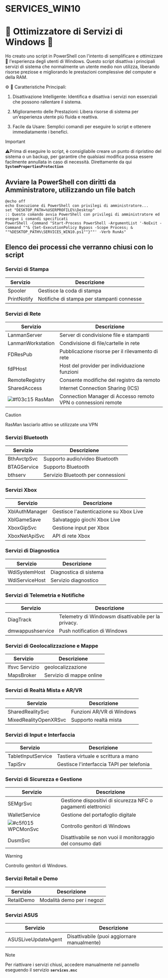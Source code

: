 # SERVICES_WIN10
# 🌟 Ottimizzatore di Servizi di Windows 🌟

Ho creato uno script in PowerShell con l'intento di semplificare e ottimizzare :rocket: l'esperienza degli utenti di Windows. Questo script disattiva i principali servizi di sistema che normalmente un utente medio non utilizza, liberando risorse preziose e migliorando le prestazioni complessive del computer e della RAM.

:gear: :wrench: Caratteristiche Principali:

1. Disattivazione Intelligente: Identifica e disattiva i servizi non essenziali che possono rallentare il sistema.

2. Miglioramento delle Prestazioni: Libera risorse di sistema per un'esperienza utente più fluida e reattiva.

3. Facile da Usare: Semplici comandi per eseguire lo script e ottenere immediatamente i benefici.

> [!IMPORTANT]
> ⚠️Prima di eseguire lo script, è consigliabile creare un punto di ripristino del sistema o un backup, per garantire che qualsiasi modifica possa essere facilmente annullata in caso di necessità.
> Direttamente da qui **`SystemPropertiesProtection`**

## Avviare la PowerShell con diritti da Amministratore, utilizzando un file batch
```
@echo off
echo Esecuzione di PowerShell con privilegi di amministratore...
set "DESKTOP_PATH=%USERPROFILE%\Desktop"
:: Questo comando avvia PowerShell con privilegi di amministratore ed esegue i comandi specificati
PowerShell -Command "Start-Process PowerShell -ArgumentList '-NoExit -Command ""& {Set-ExecutionPolicy Bypass -Scope Process; & ""%DESKTOP_PATH%\SERVICES_WIN10.ps1""}""' -Verb RunAs"
```

## Elenco dei processi che verranno chiusi con lo script

### Servizi di Stampa
| Servizio | Descrizione |
| --- | --- |
| Spooler | Gestisce la coda di stampa |
| PrintNotify | Notifiche di stampa per stampanti connesse |

### Servizi di Rete
| Servizio | Descrizione |
| --- | --- |
| LanmanServer | Server di condivisione file e stampanti |
| LanmanWorkstation | Condivisione di file/cartelle in rete |
| FDResPub | Pubblicazione risorse per il rilevamento di rete |
| fdPHost | Host del provider per individuazione funzioni |
| RemoteRegistry | Consente modifiche del registro da remoto |
| SharedAccess | Internet Connection Sharing (ICS) |
| ![#f03c15](https://placehold.co/15x15/f03c15/f03c15.png) RasMan | Connection Manager di Accesso remoto VPN o connessioni remote |
> [!CAUTION]
> RasMan lasciarlo attivo se utilizzate una VPN

### Servizi Bluetooth
| Servizio | Descrizione |
| --- | --- |
| BthAvctpSvc | Supporto audio/video Bluetooth |
| BTAGService | Supporto Bluetooth |
| bthserv | Servizio Bluetooth per connessioni |

### Servizi Xbox
| Servizio | Descrizione |
| --- | --- |
| XblAuthManager | Gestisce l'autenticazione su Xbox Live |
| XblGameSave | Salvataggio giochi Xbox Live |
| XboxGipSvc | Gestione input per Xbox |
| XboxNetApiSvc | API di rete Xbox |

### Servizi di Diagnostica
| Servizio | Descrizione |
| --- | --- |
| WdiSystemHost | Diagnostica di sistema |
| WdiServiceHost | Servizio diagnostico |

### Servizi di Telemetria e Notifiche
| Servizio | Descrizione |
| --- | --- |
| DiagTrack | Telemetry di Windowsm disattivabile per la privacy. |
| dmwappushservice | Push notification di Windows |

### Servizi di Geolocalizzazione e Mappe
| Servizio | Descrizione |
| --- | --- |
| lfsvc	Servizio | geolocalizzazione |
| MapsBroker | Servizio di mappe online |

### Servizi di Realtà Mista e AR/VR
| Servizio | Descrizione |
| --- | --- |
| SharedRealitySvc | Funzioni AR/VR di Windows |
| MixedRealityOpenXRSvc | Supporto realtà mista |

### Servizi di Input e Interfaccia
| Servizio | Descrizione |
| --- | --- |
| TabletInputService | Tastiera virtuale e scrittura a mano |
| TapiSrv | Gestisce l'interfaccia TAPI per telefonia |

### Servizi di Sicurezza e Gestione
| Servizio | Descrizione |
| --- | --- |
| SEMgrSvc | Gestione dispositivi di sicurezza NFC o pagamenti elettronici |
| WalletService | Gestione del portafoglio digitale |
| ![#c5f015](https://placehold.co/15x15/c5f015/c5f015.png) WPCMonSvc | Controllo genitori di Windows |
| DusmSvc | Disattivabile se non vuoi il monitoraggio del consumo dati |
> [!WARNING]
> Controllo genitori di Windows.

### Servizi Retail e Demo
| Servizio | Descrizione |
| --- | --- |
| RetailDemo | Modalità demo per i negozi |

### Servizi ASUS
| Servizio | Descrizione |
| --- | --- |
| ASUSLiveUpdateAgent | Disattivabile (puoi aggiornare manualmente) |

> [!NOTE]
> Per riattivare i servizi chiusi, accedere manualmente nel pannello eseguendo il servizio **`services.msc`**




